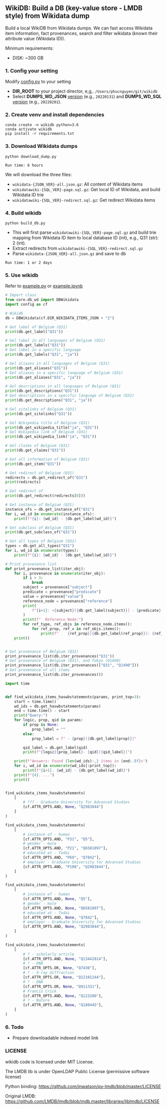 WikiDB: Build a DB (key-value store - LMDB style) from Wikidata dump
---

Build a local WikiDB from Wikidata dumps. We can fast access Wikidata item information, fact provenances, search and filter wikidata (known their attribute value (Wikidata ID)). 

Minimum requirements: 
- DISK: ~300 GB

### 1. Config your setting
Modify [config.py](config.py) to your setting

- **DIR_ROOT** to your project director, e,g,. `/Users/phucnguyen/git/wikidb`
- Select **DUMPS_WD_JSON** [version](https://dumps.wikimedia.org/wikidatawiki/entities/) (e.g., `20220131`) and **DUMPS_WD_SQL** [version](https://dumps.wikimedia.org/wikidatawiki/) (e.g., `20220201`).

### 2. Create venv and install dependencies
``` 
conda create -n wikidb python=3.6
conda activate wikidb
pip install -r requirements.txt
``` 

### 3. Download Wikidata dumps
``` 
python download_dump.py
```
`Run time: 6 hours`

We will download the three files:
- `wikidata-{JSON_VER}-all.json.gz`: All content of Wikidata items
- `wikidatawiki-{SQL_VER}-page.sql.gz`: Get local ID of Wikidata, and build Wikidata ID trie
- `wikidatawiki-{SQL_VER}-redirect.sql.gz`: Get redirect Wikidata items

### 4. Build wikidb
``` 
python build_db.py
```
- This will first parse `wikidatawiki-{SQL_VER}-page.sql.gz` and build trie mapping from Wikidata ID item to local database ID (int), e.g., Q31 (str): 2 (int).
- Extract redirects from `wikidatawiki-{SQL_VER}-redirect.sql.gz`
- Parse `wikidata-{JSON_VER}-all.json.gz` and save to db

`Run time: 1 or 2 days`

### 5. Use wikidb
Refer to [example.py](example.py) or [example.ipynb](example.ipynb)

``` python
# Import class
from core.db_wd import DBWikidata
import config as cf

# Wikidb
db = DBWikidata(cf.DIR_WIKIDATA_ITEMS_JSON + "2")

# Get label of Belgium (Q31)
print(db.get_label("Q31"))

# Gel label in all languages of Belgium (Q31)
print(db.get_labels("Q31"))
# Get label in a specific language
print(db.get_labels("Q31", "ja"))

# Gel aliases in all languages of Belgium (Q31)
print(db.get_aliases("Q31"))
# Get aliases in a specific language of Belgium (Q31)
print(db.get_aliases("Q31", "ja"))

# Gel descriptions in all languages of Belgium (Q31)
print(db.get_descriptions("Q31"))
# Get descriptions in a specific language of Belgium (Q31)
print(db.get_descriptions("Q31", "ja"))

# Gel sitelinks of Belgium (Q31)
print(db.get_sitelinks("Q31"))

# Gel Wikipedia title of Belgium (Q31)
print(db.get_wikipedia_title("ja", "Q31"))
# Gel Wikipedia link of Belgium (Q31)
print(db.get_wikipedia_link("ja", "Q31"))

# Gel claims of Belgium (Q31)
print(db.get_claims("Q31"))

# Get all information of Belgium (Q31)
print(db.get_item("Q31"))

# Get redirect of Belgium (Q31)
redirects = db.get_redirect_of("Q31")
print(redirects)

# Get redirect of
print(db.get_redirect(redirects[0]))

# Get instance of Belgium (Q31)
instance_ofs = db.get_instance_of("Q31")
for i, wd_id in enumerate(instance_ofs):
    print(f"{i}: {wd_id} - {db.get_label(wd_id)}")

# Get subclass of Belgium (Q31)
print(db.get_subclass_of("Q31"))

# Get all types of Belgium (Q31)
types = db.get_all_types("Q31")
for i, wd_id in enumerate(types):
    print(f"{i}: {wd_id} - {db.get_label(wd_id)}")

# Print provenance list
def print_provenance_list(iter_obj):
    for i, provenance in enumerate(iter_obj):
        if i > 3:
            break
        subject = provenance["subject"]
        predicate = provenance["predicate"]
        value = provenance["value"]
        reference_node = provenance["reference"]
        print(
            f"{i+1}: <{subject}[{db.get_label(subject)}] - {predicate}[{db.get_label(predicate)}] - {value}>]]"
        )
        print(f"  Reference Node:")
        for ref_type, ref_objs in reference_node.items():
            for ref_prop, ref_v in ref_objs.items():
                print(f"    {ref_prop}[{db.get_label(ref_prop)}]: {ref_v}")
    print()


# Get provenance of Belgium (Q31)
print_provenance_list(db.iter_provenances("Q31"))
# Get provenance of Belgium (Q31), and Tokyo (Q1490)
print_provenance_list(db.iter_provenances(["Q31", "Q1490"]))
# Get provenance of all items
print_provenance_list(db.iter_provenances())

import time


def find_wikidata_items_haswbstatements(params, print_top=3):
    start = time.time()
    wd_ids = db.get_haswbstatements(params)
    end = time.time() - start
    print("Query:")
    for logic, prop, qid in params:
        if prop is None:
            prop_label = ""
        else:
            prop_label = f" - {prop}[{db.get_label(prop)}]"

        qid_label = db.get_label(qid)
        print(f"{logic}{prop_label}- {qid}[{qid_label}]")

    print(f"Answers: Found {len(wd_ids):,} items in {end:.5f}s")
    for i, wd_id in enumerate(wd_ids[:print_top]):
        print(f"{i+1}. {wd_id} - {db.get_label(wd_id)}")
    print(f"{4}. ...")
    print()


find_wikidata_items_haswbstatements(
    [
        # ??? - Graduate University for Advanced Studies
        [cf.ATTR_OPTS.AND, None, "Q2983844"]
    ]
)

find_wikidata_items_haswbstatements(
    [
        # instance of - human
        [cf.ATTR_OPTS.AND, "P31", "Q5"],
        # gender - male
        [cf.ATTR_OPTS.AND, "P21", "Q6581097"],
        # educated at - Todai
        [cf.ATTR_OPTS.AND, "P69", "Q7842"],
        # employer - Graduate University for Advanced Studies
        [cf.ATTR_OPTS.AND, "P108", "Q2983844"],
    ]
)

find_wikidata_items_haswbstatements(
    [
        # instance of - human
        [cf.ATTR_OPTS.AND, None, "Q5"],
        # gender - male
        [cf.ATTR_OPTS.AND, None, "Q6581097"],
        # educated at - Todai
        [cf.ATTR_OPTS.AND, None, "Q7842"],
        # employer - Graduate University for Advanced Studies
        [cf.ATTR_OPTS.AND, None, "Q2983844"],
    ]
)

find_wikidata_items_haswbstatements(
    [
        # ? - scholarly article
        [cf.ATTR_OPTS.AND, None, "Q13442814"],
        # ? - DNA
        [cf.ATTR_OPTS.OR, None, "Q7430"],
        # ? - X-ray diffraction
        [cf.ATTR_OPTS.OR, None, "Q12101244"],
        # ? - DNA
        [cf.ATTR_OPTS.OR, None, "Q911331"],
        # Francis Crick
        [cf.ATTR_OPTS.AND, None, "Q123280"],
        # ? - Nature
        [cf.ATTR_OPTS.AND, None, "Q180445"],
    ]
)

``` 

### 6. Todo
- Prepare downloadable indexed model link


### LICENSE
wikidb code is licensed under MIT License.

The LMDB lib is under OpenLDAP Public License (permissive software license)

Python binding: https://github.com/jnwatson/py-lmdb/blob/master/LICENSE

Original LMDB: https://github.com/LMDB/lmdb/blob/mdb.master/libraries/liblmdb/LICENSE
